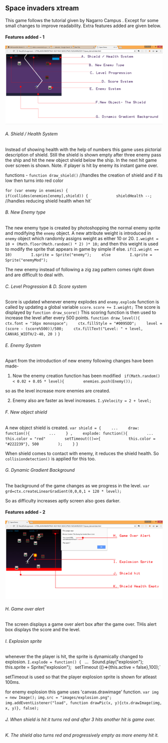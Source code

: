 ## Space invaders xtream

This game follows the tutorial given by Nagarro Campus . Except for some small changes to improve readability.
Extra features added are given below.

#### Features added - 1 
![game.png](screenshots/features.jpg "Normal game")

###### A. Shield / Health System

Instead of showing health with the help of numbers this game uses pictorial description of shield. Still the shield is shown empty after three enemy pass the ship and hit the new object shield below the ship. In the next hit game over screen is shown. 
Note. if player is hit by enemy its instant game over.

functions - 
`function draw_shield()` //handles the creation of shield and if its low then turns into red color

`for (var enemy in enemies) {`
`        if(collides(enemies[enemy],shield)) {`
`            shieldHealth --;` //handles reducing shield health when hit` 


###### B. New Enemy type

The new enemy type is created by photoshopping the normal enemy sprite and modifying the `enemy` object. A new attribute weight is introduced in `enemy` object which randomly assigns weight as either 10 or 20.  `I.weight = 10 + (Math.floor(Math.random() * 2) )* 10;` and then this weight is used to modify the sprite that appears in game by simple if else.
`if(I.weight == 10)`
`        I.sprite = Sprite("enemy");`
`    else`
`        I.sprite = Sprite("enemyMod");`

The new enemy instead of following a zig zag pattern comes right down and are difficult to deal with.


###### C. Level Progression & D. Score system

Score is updated whenever enemy explodes and `enemy.explode` function is called by updating a global variable `score`.
`score += I.weight;` 
The score is displayed by `function draw_score()`
This scoring function is then used to increase the level after every 500 points.
`function draw_level(){`
`    ctx.font = "16px monospace";`
`    ctx.fillStyle = "#0095DD";`
`    level = (score - (score%500))/500;`
`    ctx.fillText("Level: " + level, CANVAS_WIDTH/2-40, 20 )`
`}`

###### E. Enemy System

Apart from the introduction of new enemy following changes have been made-

1. Now the enemy creation function has been modified 
` if(Math.random() < 0.02 + 0.05 * level){`
`        enemies.push(Enemy());`  
   
so as the level increase more enemies are created. 

2. Enemy also are faster as level increases.
`I.yVelocity = 2 + level;`

###### F. New object shield 

A new object shield is created.
`var shield = {`
`    ...`
`    draw: function(){` 
`        ...`
`    } ,`
`    explode: function(){`
`        ...`
`        this.color = "red"`
`        setTimeout(()=>{`
`            this.color = "#222239"}, 500`
`        );`
`    }`
`}`

When shield comes to contact with enemy, it reduces the shield health. So `collisiondetection()` is applied for this too.

###### G. Dynamic Gradient Background

The background of the game changes as we progress in the level. 
`var grd=ctx.createLinearGradient(0,0,0,1 + 120 * level);`

So as difficulty increases aptly screen also goes darker.

#### Features added - 2
![gameover.png](screenshots/gameOverScreen.jpg "Game over screen")

###### H. Game over alert

The screen displays a game over alert box after the game over.
THis alert box displays the score and the level.

###### I. Explosion sprite

whenever the the player is hit, the sprite is dynamically changed to explosion.
`I.explode = function() {
`        ...`
`        Sound.play("explosion");`
`        this.sprite = Sprite("explosion");`
`        setTimeout (()=>{this.active = false},100);`

setTimeout is used so that the player explosion sprite is shown for atleast 100ms. 

for enemy explosion this game uses 'canvas.drawimage' function.
`var img = new Image();`
`img.src = "images/explosion.png";`
`img.addEventListener("load", function drawPic(x, y){ctx.drawImage(img, x, y)}, false);`


###### J. When shield is hit it turns red and after 3 hits another hit is game over.
###### K. The shield also turns red and progressively empty as more enemy hit it.

